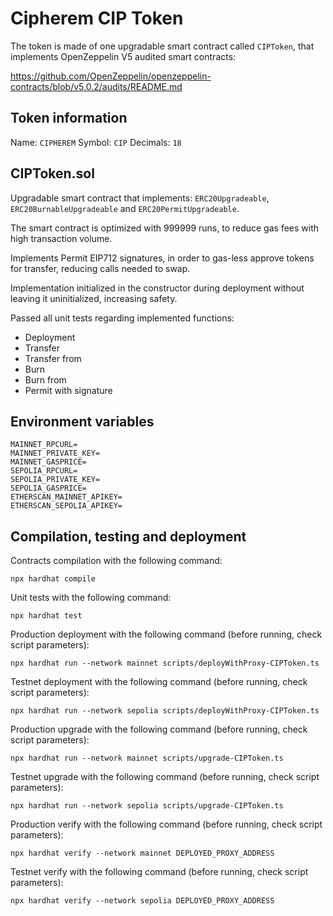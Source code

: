 # Cipherem CIP Token

The token is made of one upgradable smart contract called `CIPToken`, that implements OpenZeppelin V5 audited smart contracts:

<https://github.com/OpenZeppelin/openzeppelin-contracts/blob/v5.0.2/audits/README.md>

## Token information

Name: `CIPHEREM`
Symbol: `CIP`
Decimals: `18`

## CIPToken.sol

Upgradable smart contract that implements: `ERC20Upgradeable`, `ERC20BurnableUpgradeable` and `ERC20PermitUpgradeable`.

The smart contract is optimized with 999999 runs, to reduce gas fees with high transaction volume.

Implements Permit EIP712 signatures, in order to gas-less approve tokens for transfer, reducing calls needed to swap.

Implementation initialized in the constructor during deployment without leaving it uninitialized, increasing safety.

Passed all unit tests regarding implemented functions:
- Deployment
- Transfer
- Transfer from
- Burn
- Burn from
- Permit with signature

## Environment variables
```
MAINNET_RPCURL=
MAINNET_PRIVATE_KEY=
MAINNET_GASPRICE=
SEPOLIA_RPCURL=
SEPOLIA_PRIVATE_KEY=
SEPOLIA_GASPRICE=
ETHERSCAN_MAINNET_APIKEY=
ETHERSCAN_SEPOLIA_APIKEY=
```

## Compilation, testing and deployment

Contracts compilation with the following command:
```
npx hardhat compile
```

Unit tests with the following command:
```
npx hardhat test
```

Production deployment with the following command (before running, check script parameters):
```
npx hardhat run --network mainnet scripts/deployWithProxy-CIPToken.ts
```

Testnet deployment with the following command (before running, check script parameters):
```
npx hardhat run --network sepolia scripts/deployWithProxy-CIPToken.ts
```

Production upgrade with the following command (before running, check script parameters):
```
npx hardhat run --network mainnet scripts/upgrade-CIPToken.ts
```

Testnet upgrade with the following command (before running, check script parameters):
```
npx hardhat run --network sepolia scripts/upgrade-CIPToken.ts
```

Production verify with the following command (before running, check script parameters):
```
npx hardhat verify --network mainnet DEPLOYED_PROXY_ADDRESS
```

Testnet verify with the following command (before running, check script parameters):
```
npx hardhat verify --network sepolia DEPLOYED_PROXY_ADDRESS
```